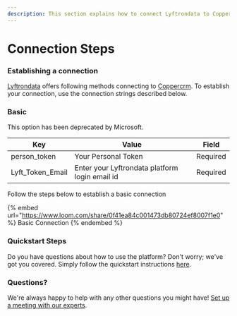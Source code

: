 ```yaml
---
description: This section explains how to connect Lyftrondata to Coppercrm.
---
```


# Connection Steps

### Establishing a connection

[Lyftrondata](https://www.lyftrondata.com) offers following methods connecting to [Coppercrm](https://www.lyftrondata.com/integration/sales-analytics/copper/). To establish your connection, use the connection strings described below.

### Basic

This option has been deprecated by Microsoft.

| Key                | Value                                          | Field    |
| ------------------ | ---------------------------------------------- | -------- |
| person\_token      | Your Personal Token                            | Required |
| Lyft\_Token\_Email | Enter your Lyftrondata platform login email id | Required |

Follow the steps below to establish a basic connection

{% embed url="https://www.loom.com/share/0f41ea84c001473db80724ef8007f1e0" %}
Basic Connection
{% endembed %}

### Quickstart Steps

Do you have questions about how to use the platform? Don't worry; we've got you covered. Simply follow the quickstart instructions [here](README.md).

### Questions? <a href="#questions" id="questions"></a>

We're always happy to help with any other questions you might have! [Set up a meeting with our experts](https://www.lyftrondata.com/book-a-meeting/).
